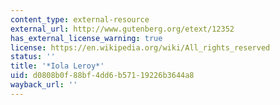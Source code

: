 ```yaml
---
content_type: external-resource
external_url: http://www.gutenberg.org/etext/12352
has_external_license_warning: true
license: https://en.wikipedia.org/wiki/All_rights_reserved
status: ''
title: '*Iola Leroy*'
uid: d0808b0f-88bf-4dd6-b571-19226b3644a8
wayback_url: ''
---
```

